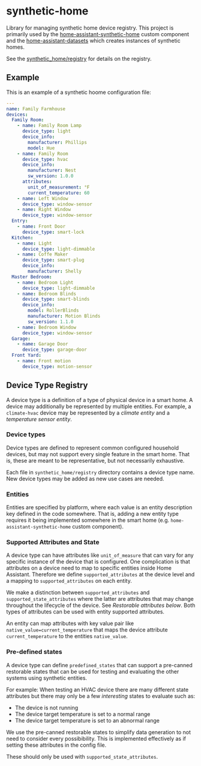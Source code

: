 # synthetic-home

Library for managing synthetic home device registry. This project is primarily
used by the [home-assistant-synthetic-home](https://github.com/allenporter/home-assistant-synthetic-home)
custom component and the [home-assistant-datasets](https://github.com/allenporter/home-assistant-datasets)
which creates instances of synthetic homes.

See the [synthetic_home/registry](synthetic_home/registry) for details on the registry.

## Example

This is an example of a synthetic hoome configuration file:

```yaml
---
name: Family Farmhouse
devices:
  Family Room:
    - name: Family Room Lamp
      device_type: light
      device_info:
        manufacturer: Phillips
        model: Hue
    - name: Family Room
      device_type: hvac
      device_info:
        manufacturer: Nest
        sw_version: 1.0.0
      attributes:
        unit_of_measurement: °F
        current_temperature: 60
    - name: Left Window
      device_type: window-sensor
    - name: Right Window
      device_type: window-sensor
  Entry:
    - name: Front Door
      device_type: smart-lock
  Kitchen:
    - name: Light
      device_type: light-dimmable
    - name: Coffe Maker
      device_type: smart-plug
      device_info:
        manufacturer: Shelly
  Master Bedroom:
    - name: Bedroom Light
      device_type: light-dimmable
    - name: Bedroom Blinds
      device_type: smart-blinds
      device_info:
        model: RollerBlinds
        manufacturer: Motion Blinds
        sw_version: 1.1.0
    - name: Bedroom Window
      device_type: window-sensor
  Garage:
    - name: Garage Door
      device_type: garage-door
  Front Yard:
    - name: Front motion
      device_type: motion-sensor
```

## Device Type Registry

A device type is a definition of a type of physical device in a smart home. A
device may additionally be represented by multiple entities. For example, a
`climate-hvac` device may be represented by a *climate entity* and a *temperature
sensor entity*.

### Device types

Device types are defined to represent common configured household devices,
but may not support every single feature in the smart home. That is, these
are meant to be representative, but not necessarily exhaustive.

Each file in `synthetic_home/registry` directory contains a device type name. New device
types may be added as new use cases are needed.

### Entities

Entities are specified by platform, where each value is an entity description
key defined in the code somewhere. That is, adding a new entity type requires
it being implemented somewhere in the smart home (e.g. `home-assistant-synthetic-home` custom component).

### Supported Attributes and State

A device type can have attributes like `unit_of_measure` that can vary for any
specific instance of the device that is configured. One complication is that
attributes on a device need to map to specific entities inside Home Assistant.
Therefore we define `supported_attributes` at the device level and a mapping to
`supported_attributes` on each entity.

We make a distinction between `supported_attributes` and `supported_state_attributes`
where the latter are attributes that may change throughout the lifecycle of the
device. See _Restorable attributes below_. Both types of attributes can be used
with entity supported attributes.

An entity can map attributes with key value pair like `native_value=current_temperature`
that maps the device attribute `current_temperature` to the entities
`native_value`.

### Pre-defined states

A device type can define `predefined_states` that can support a pre-canned
restorable states that can be used for testing and evaluating the other systems
using synthetic entities.

For example: When testing an HVAC device there are many different state attributes
but there may only be a few _interesting_ states to evaluate such as:

- The device is not running
- The device target temperature is set to a normal range
- The device target temperature is set to an abnormal range

We use the pre-canned restorable states to simplify data generation to not need
to consider every possibibility. This is implemented effectively as if setting
these attributes in the config file.

These should only be used with `supported_state_attributes`.
